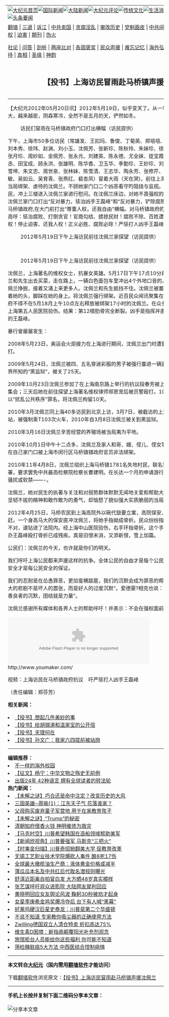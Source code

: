 <a name="1" id="1" target="_blank"></a><span id="1"></span>
<table align=center border="0"><tr><td colspan="2" VALIGN=TOP><a href="https://github.com/1992513/djy/blob/master/gb/nf1351518.md#1"><img src="https://raw.githubusercontent.com/1992513/www/master/t/djy/1.jpg" title="大纪元首页" alt="大纪元首页"></a><a href="https://github.com/1992513/djy/blob/master/gb/n24hr.md#1"><img src="https://raw.githubusercontent.com/1992513/www/master/t/djy/3.jpg" title="国际新闻" alt="国际新闻"></a><a href="https://github.com/1992513/djy/blob/master/gb/nsc413.md#1"><img src="https://raw.githubusercontent.com/1992513/www/master/t/djy/4.jpg" title="大陆新闻" alt="大陆新闻"></a><a href="https://github.com/1992513/djy/blob/master/gb/news392.md#1"><img src="https://raw.githubusercontent.com/1992513/www/master/t/djy/5.jpg" title="大纪元评论" alt="大纪元评论"></a><a href="https://github.com/1992513/djy/blob/master/gb/news2007.md#1"><img src="https://raw.githubusercontent.com/1992513/www/master/t/djy/6.jpg" title="传统文化" alt="传统文化"></a><a href="https://github.com/1992513/djy/blob/master/gb/news2008.md#1"><img src="https://raw.githubusercontent.com/1992513/www/master/t/djy/7.jpg" title="生活消费" alt="生活消费"></a><a href="https://github.com/1992513/djy/blob/master/gb/ncyule.md#1"><img src="https://raw.githubusercontent.com/1992513/www/master/t/djy/8.jpg" title="娱乐休闲" alt="娱乐休闲"></a><a href="https://github.com/1992513/djy/blob/master/gb/nsc1002.md#1"><img src="https://raw.githubusercontent.com/1992513/www/master/t/djy/9.jpg" title="健康" alt="健康"></a><a href="https://github.com/1992513/djy/blob/master/gb/nf6092.md#1"><img src="https://raw.githubusercontent.com/1992513/www/master/t/djy/10a.jpg" title="独家" alt="独家"></a><a href="https://github.com/1992513/djy/blob/master/gb/nf4514.md#1"><img src="https://raw.githubusercontent.com/1992513/www/master/t/djy/12a.jpg" title="头条要闻" alt="头条要闻"></a></td></tr>
<tr><td colspan="2" VALIGN=TOP><a target="_blank" href="https://github.com/1992513/www/blob/master/README.md?zsrh#1">翻墙</a> | <a target="_blank" href="https://github.com/1992513/djy/blob/master/gb/nf5657.md#1">三退</a> | <a target="_blank" href="https://github.com/1992513/djy/blob/master/gb/nf6124.md#1">诉江</a> | <a target="_blank" href="https://github.com/1992513/djy/blob/master/gb/nf1176117.md#1">中共卖国</a> | <a target="_blank" href="https://github.com/1992513/djy/blob/master/gb/nf5773.md#1">贪腐淫乱</a> | <a target="_blank" href="https://github.com/1992513/djy/blob/master/gb/nf1176115.md#1">窜改历史</a> | <a target="_blank" href="https://github.com/1992513/djy/blob/master/gb/nf1176107.md#1">党魁画皮</a> | <a target="_blank" href="https://github.com/1992513/djy/blob/master/gb/nf1320400.md#1">中共间谍</a> | <a target="_blank" href="https://github.com/1992513/djy/blob/master/gb/nf1176114.md#1">破坏传统</a> | <a target="_blank" href="https://github.com/1992513/ntdtv/blob/master/gb/prog447_1.md#1">恶贯满盈</a> | <a target="_blank" href="https://github.com/1992513/djy/blob/master/gb/ncid278.md#1">人权</a> | <a target="_blank" href="https://github.com/1992513/djy/blob/master/gb/nf1176111.md#1">迫害</a> | <a target="_blank" href="https://gitlab.com/szzdlab/mh-qikan/blob/master/README.md#1">期刊</a> | <a target="_blank" href="https://github.com/1992513/djy/blob/master/gb/nf5562.md#1">伪火</a></p><p><a target="_blank" href="https://github.com/1992513/djy/blob/master/gb/9p.md#1">社论</a> | <a target="_blank" href="https://github.com/1992513/djy/blob/master/gb/nf4378.md#1">问答</a> | <a target="_blank" href="https://github.com/1992513/djy/blob/master/gb/nf5792.md#1">剖析</a> | <a target="_blank" href="https://github.com/1992513/djy/blob/master/gb/nf5735.md#1">两岸比对</a> | <a target="_blank" href="https://github.com/1992513/djy/blob/master/gb/nf6119.md#1">各国褒奖</a> | <a target="_blank" href="https://github.com/1992513/djy/blob/master/gb/nf6120.md#1">民众声援</a> | <a target="_blank" href="https://github.com/1992513/djy/blob/master/gb/nf1188594.md#1">难忘记忆</a> | <a target="_blank" href="https://github.com/1992513/djy/blob/master/gb/nf3180.md#1">海外弘传</a> | <a target="_blank" href="https://github.com/1992513/djy/blob/master/gb/nf5410.md#1">万人上访</a> | <a target="_blank" href="https://github.com/1992513/www/blob/master/README.md?zsrh#1">平台首页</a> | <a target="_blank" href="https://github.com/1992513/djy/blob/master/gb/nf4386.md#1">支持</a> | <a target="_blank" href="https://github.com/1992513/djy/blob/master/gb/nf4389.md#1">真相</a> | <a target="_blank" href="https://github.com/1992513/djy/blob/master/gb/nf5790.md#1">圣缘</a> | <a target="_blank" href="https://github.com/1992513/djy/blob/master/gb/nf4786.md#1">神韵</a></td></tr>
<tr><td VALIGN=TOP width="626"><h2 align=center>【投书】上海访民冒雨赴马桥镇声援沈佩兰</h2>
<h6></h6>
<hr>
	<p>【大纪元2012年05月20日讯】2012年5月19日，似乎变天了。从一早起大雨不止，越下越大，越来越密，阴森寒冷，全然不是五月的天，俨然如冬。</p>
<figure id="attachment_6592303" aria-describedby="caption-attachment-6592303" style="width: 600px" class="wp-caption aligncenter"><ahref=" https://www.epochtimes.com/assets/uploads/2012/05/1205200243371849-600x450.jpg" target="_blank" rel="noreferrer noopener"></a><figcaption id="caption-attachment-6592303" class="wp-caption-text">访民们冒雨在马桥镇政府门口打出横幅（访民提供）<br /></figcaption></figure>
<p>下午，上海市50多位访民（常雄发、王扣玛、鲁俊、丁菊英、郑培培、孙洪琴、石萍、孔令珍、刘本秀、徐玮、赵渊、刘小玉、沈佩芳、张新珍、陈秋玲、朱妹珍、徐秋琴、董佩莉、邓维秀、张月珍、周妙如、金佩芳、张永元、刘建英、陈永德、尤全妹、徒宝霞、颜立英、陈志方、朱赉丞、田宝成、顾永洪、张雄明、陈华香、卫玉华、季勤珍、王妙珍、刘勤、许金芳、封黄梅、高雪坤、朱文忠、周世泉、张林妹、陈雪清、王志华、陶永芳、张修芹、徐金芳、唐秋荣、孙建敏、吴如云、吴育青、张燕红、裴杏凤）冒着大雨（天在哭)，前往上海闵行区马桥镇，探望又遭当局绑架、虐待的沈佩兰。不顾她家门口二个凶恶看守旳阻挠与监视。前来探望的50余名上海访民，冲上三楼进入沈佩兰家进行慰问。在沈佩兰床边，对她不畏强权的精神表示敬意。访民们在沈佩兰家门口打出“反对暴力，惩治凶手王磊峰”和“反对暴力，铲除腐败”两条横幅；并冒雨前往马桥镇政府,在大门前打出“尊重人权，还我自由”横幅。对马桥镇政府的暴行表示强烈抗议。齐声高呼：惩治腐败、打倒贪官！官商勾结、掳掠民财！腐败不除、百姓遭映！反对暴力、尊重人权！停止迫害、还我人权！正义必胜、腐败必除！严惩打人凶手王磊峰！”等口号。</p>
<p>
	<figure id="attachment_6592317" aria-describedby="caption-attachment-6592317" style="width: 600px" class="wp-caption aligncenter"><ahref=" https://www.epochtimes.com/assets/uploads/2012/05/1205200243141849-600x450.jpg" target="_blank" rel="noreferrer noopener"></a><figcaption id="caption-attachment-6592317" class="wp-caption-text">2012年5月19日下午上海访民前往沈佩兰家探望（访民提供）</figcaption></figure><br />
	<figure id="attachment_6592328" aria-describedby="caption-attachment-6592328" style="width: 600px" class="wp-caption aligncenter"><ahref=" https://www.epochtimes.com/assets/uploads/2012/05/1205200242301849-600x450.jpg" target="_blank" rel="noreferrer noopener"></a><figcaption id="caption-attachment-6592328" class="wp-caption-text">2012年5月19日下午上海访民前往沈佩兰家探望（访民提供）</figcaption></figure></p>
<p>沈佩兰，上海著名的维权女士，抗暴女英雄。5月17日下午17点10分再次被绑架。期时，沈佩兰和先生出去买菜，走在路上，一辆白色面包车里冲出4个外地口音的人试图绑架沈佩兰，被沈佩兰挣脱，接着又涌上来更多人。沈佩兰和先生抵挡不住。沈佩兰被塞进车子，那些人粗暴的按着她的头，脚踩在她的身上。将沈佩兰强行绑架。近百民众闻讯聚集在镇政府抗议，最后马桥政府不得不在5月18月上午10点左右释放被绑架17小时的沈佩兰。在众多民众的陪伴下去闵行的上海第五人民医院验伤。结果：第12根肋骨完全断裂。凶手是指挥并直接参与施暴的马桥信访办的王磊峰。</p>
<p>暴行曾屡屡发生：</p>
<p>2008年5月23日，奥运会火炬接力在上海进行期间，沈佩兰出门时遭到四名身份不明男子的殴打。</p>
<p>2009年5月24日，沈佩兰被四、五名穿迷彩服的男子被强行塞进一辆面包车，带到一处不为外界所知的“黑监狱”，被关了25天。</p>
<p>2009年10月23日沈佩兰参加了在上海南京路上举行的抗议段春芳被上海当局枉判18个月的声援集会；三天后她在前往探望上海著名维权律师郑恩宠后被员警殴打。10 月29日马桥镇派出，,以“扰乱公共秩序”罪名，将沈佩兰拘留10天。</p>
<p>2010年3月沈佩兰同上海40多访民到北京上访，3月7日，被截访的上海员警抓到北京南站救济站，被强制乘T103次火车，2010年自3月8日沈佩兰被关到黑监狱。</p>
<p>2010年3月16日沈佩兰辛苦经营的养殖场被当局夷为平地。</p>
<p>2010年10月1日中午十二点多，沈佩兰及家人和哥、嫂、侄儿、侄女等九人准备到饭店进餐，在自己家门口被上海市闵行区马桥镇镇政府官员非法绑架。</p>
<p>2010年11年4月8日，沈佩兰组织上海马桥镇1781名失地村民，联名签署罢免动议和公民联署，要求罢免中共最高检察院检察长曹建明。在长达一个月的申请游行的过程中，遭遇当局多次骚扰或软禁&#8212;&#8212;-。</p>
<p>沈佩兰，她对民生的执著与关注和对弱势群体默默无闻地关爱和帮助大大鼓舞了上海民众；她那坚韧不拔的精神和敢作敢为的勇气，却恼怒了貌似强大实质脆弱的当局。</p>
<p>2012年4月25日，马桥农民到上海高院外以碗代鼓要立案，高院保安、法警、法官出来强行驱赶。一个身高马大的保安直冲沈佩兰，将她手指拗成骨折。民众纷纷指责保安打人，此保安见势不对，速钻进了法院内。经上海中山医院验伤，右手环指骨折。这个手指本来就是被马桥镇信访办王磊峰殴打骨折已成残疾。真是旧恨未消，又添新恨，雪上加霜。</p>
<p>公民们：沈佩兰的今天，也许就是你们的明天。</p>
<p>我们呼吁上海公民都来声援这样的抗争。全体公民的自由才是每个公民自由的前提；全体公民的安全才是每公民安全的保证。</p>
<p>我们的忍耐是在怂恿罪恶，更加蛮横跋扈，我们的沉默会成为罪恶的帮凶。马丁.路德金说：“最大的悲剧不是坏人的嚣张，而是好人的过度沉默”。爱德蒙?相克也说：“邪恶盛行的唯一条件，是善良者的沉默，团结就是力量”。</p>
<p>沈佩兰感谢所有媒体和各界人士的帮助呼吁！并表示：不会在强权面前低头。</p>
<p><embed src="http://www.youmaker.com//player/embed/player.swf" width="450" b="358" bgcolor="#FFFFFF" type="application/x-shockwave-flash" pluginspage="http://www.macromedia.com/go/getflashplayer"allowFullScreen="true"flashvars="file=http://www.youmaker.com/video/v/nu/d301a9e90512457094e79bba9fb0ecd0001.xml&#038;screencolor=000000&#038;autostart=false&#038;repeat=list&#038;plugins=http://www.youmaker.com/player/adtvideo.swf&#038;adtvideo.config=http://s20.youmaker.com/video/showafadsxml.xml" /><br /><ahref=http://www.youmaker.com/video/svb5-d301a9e90512457094e79bba9fb0ecd0001.md#1 target=new>http://www.youmaker.com/</a></p>
<p>视频：上海访民在马桥镇政府抗议　吁严惩打人凶手王磊峰</p>
<p>（责任编辑：郑芬芳）</p>
	
<strong>相关新闻：</strong>
<li><a href="https://github.com/1992513/djy/blob/master/gb/12/5/14/n3588515.md#1">【投书】想起几件美妙的事</a></li>
<li><a href="https://github.com/1992513/djy/blob/master/gb/12/5/16/n3590094.md#1">【投书】给胡锦涛和温家宝的公开信</a></li>
<li><a href="https://github.com/1992513/djy/blob/master/gb/12/5/18/n3591719.md#1">【投书】天理何在</a></li>
<li><a href="https://github.com/1992513/djy/blob/master/gb/12/5/18/n3592130.md#1">【投书】孙文广：我家六四提前被站岗</a></li>
<hr>
<strong>编辑推荐：</strong>
<li><a href="https://github.com/1992513/djy/blob/master/gb/18/6/9/n10469652.md?dfh#1" target="_blank">不一样的海外校园</a></li><li><a href="https://github.com/1992513/djy/blob/master/gb/19/4/29/n11223087.md#1" target="_blank">【征文】杨宁：中华文物之殇史无前例</a></li><li><a href="https://github.com/1992513/djy/blob/master/gb/19/1/5/n10955468.md#1" target="_blank">出版24年 42种语言 拥有全球读者的转法轮</a></li>
<strong>热门新闻：</strong>
<li><a href="https://github.com/1992513/djy/blob/master/gb/24/11/11/n14368907.md#1">【未解之谜】巧合还是命中注定？改变历史的大风</a></li>
<li><a href="https://github.com/1992513/djy/blob/master/gb/24/11/2/n14363100.md#1">三国英雄─周瑜(1)：江东天子气 花落谁家？</a></li>
<li><a href="https://github.com/1992513/djy/blob/master/gb/24/10/30/n14360896.md#1">父母购买废弃童子军营地 用于在家教育孩子</a></li>
<li><a href="https://github.com/1992513/djy/blob/master/gb/24/11/15/n14372260.md#1">【未解之谜】“Trump”的秘密</a></li>
<li><a href="https://github.com/1992513/djy/blob/master/gb/24/11/6/n14365767.md#1">清朝知府借香火钱 神明催债为救灾</a></li>
<li><a href="https://github.com/1992513/djy/blob/master/gb/24/11/17/n14372737.md#1">【马克时空】川普希望韩国在造船领域帮助美军</a></li>
<li><a href="https://github.com/1992513/djy/blob/master/gb/24/11/16/n14372294.md#1">【新闻欣视角】川普要强军 马斯克“三把火”</a></li>
<li><a href="https://github.com/1992513/djy/blob/master/gb/24/11/16/n14372297.md#1">【时事金扫描】川普奇招掀翻美大学 促教育改革</a></li>
<li><a href="https://github.com/1992513/djy/blob/master/gb/24/11/16/n14372503.md#1">无锡工艺职业技术学院爆砍人事件 酿8死17伤</a></li>
<li><a href="https://github.com/1992513/djy/blob/master/gb/24/11/15/n14372178.md#1">全球最大橄榄油生产商：液体黄金价格或减半</a></li>
<li><a href="https://github.com/1992513/djy/blob/master/gb/24/11/16/n14372356.md#1">薄瓜瓜本名及中共红后代取名潜规则曝光</a></li>
<li><a href="https://github.com/1992513/djy/blob/master/gb/24/11/14/n14371503.md#1">舒淇近距离自拍冒白发 大方晒48岁真实模样</a></li>
<li><a href="https://github.com/1992513/djy/blob/master/gb/24/11/16/n14372591.md#1">张艺谋呼吁观众进影院 大陆网友犀利回应</a></li>
<li><a href="https://github.com/1992513/djy/blob/master/gb/24/11/15/n14372211.md#1">黄晓明回应女友舆论风波 鞠躬30秒被劝才起身</a></li>
<li><a href="https://github.com/1992513/djy/blob/master/gb/24/11/16/n14372613.md#1">女星李庚希金鸡奖爆冷夺后 台下有人喊“黑幕”</a></li>
<li><a href="https://github.com/1992513/djy/blob/master/gb/24/11/15/n14372238.md#1">好莱坞硬汉巨星史泰龙：川普是第二个华盛顿</a></li>
<li><a href="https://github.com/1992513/djy/blob/master/gb/24/11/15/n14371829.md#1">不说不知道 专家教你吸尘器的正确使用方法</a></li>
<li><a href="https://github.com/1992513/djy/blob/master/gb/24/11/14/n14371382.md#1">Zwilling德国双立人清仓特卖 折扣高达75%</a></li>
<li><a href="https://github.com/1992513/djy/blob/master/gb/24/11/7/n14366556.md#1">维生素D困境：新指南颠覆阳光补充剂观念</a></li>
<li><a href="https://github.com/1992513/djy/blob/master/gb/24/11/16/n14372414.md#1">旅馆柜台人员能给你这些福利 你可能不知道</a></li>
<li><a href="https://github.com/1992513/djy/blob/master/gb/24/11/10/n14367899.md#1">筛检胰脏癌5大方法 中西医结合控制病情</a></li>
<hr>
<strong>本文转自<a href="https://www.epochtimes.com">大纪元</a>（国内需用<a href="https://github.com/1992513/www/blob/master/README.md#8">翻墙软件</a>才能访问）</strong><p>下载<a href="https://github.com/1992513/www/blob/master/README.md#8">翻墙软件</a>浏览原文：<a href="https://www.epochtimes.com/gb/12/5/20/n3593112.htm">【投书】上海访民冒雨赴马桥镇声援沈佩兰</a></p><hr>
<strong>手机上长按并复制下面二维码分享本文章：</strong><br><br><img src="https://quickchart.io/qr?size=256&text=https://github.com/1992513/djy/blob/master/gb/12/5/20/n3593112.md%231" title="分享本文章"></td><td VALIGN=TOP><a href="https://github.com/1992513/djy/blob/master/gb/16/1/21/n4622075.md?dfh#1" target="_blank"><img src="https://raw.githubusercontent.com/1992513/djy/master/gb/300/wei-f1.jpg" title="中共的伪火骗局"  alt="中共的伪火骗局"></a><br><a href="https://github.com/1992513/www/blob/master/README.md?dfh#9" target="_blank"><img src="https://raw.githubusercontent.com/1992513/djy/master/gb/300/yong-h.jpg" title="永恒的见证"  alt="永恒的见证"></a><br><a href="https://github.com/1992513/djy/blob/master/gb/13/9/29/n3974789.md?dfh#1" target="_blank"><img src="https://raw.githubusercontent.com/1992513/djy/master/gb/300/shang-lnz.jpg" title="善良女子被中共投男牢"  alt="善良女子被中共投男牢"></a><br><a href="https://github.com/1992513/djy/blob/master/gb/16/3/16/n4663449.md?dfh#1" target="_blank"><img src="https://raw.githubusercontent.com/1992513/djy/master/gb/300/huo-z3.jpg" title="警卫目击活摘器官"  alt="警卫目击活摘器官"></a><br><a href="https://github.com/1992513/djy/blob/master/gb/16/8/7/n8177641.md?dfh#1" target="_blank"><img src="https://raw.githubusercontent.com/1992513/djy/master/gb/300/huo-z4.jpg" title="证人描述活摘恐怖"  alt="证人描述活摘恐怖"></a><br><a href="https://github.com/1992513/djy/blob/master/gb/10/4/19/n2881569.md?dfh#1" target="_blank"><img src="https://raw.githubusercontent.com/1992513/djy/master/gb/300/huo-z1.jpg" title="揭开活摘器官黑幕"  alt="揭开活摘器官黑幕"></a><br><a href="https://github.com/1992513/djy/blob/master/gb/10/11/7/n3077476.md?dfh#1" target="_blank"><img src="https://raw.githubusercontent.com/1992513/djy/master/gb/300/ma-ks.jpg" title="马克思的成魔之路"  alt="马克思的成魔之路"></a><br><a href="https://github.com/1992513/djy/blob/master/gb/14/6/9/n4173977.md?dfh#1" target="_blank"><img src="https://raw.githubusercontent.com/1992513/djy/master/gb/300/chang-zs.jpg" title="藏字石 蕴天机"  alt="藏字石 蕴天机"></a><br><a href="https://github.com/1992513/djy/blob/master/gb/18/5/10/n10381511.md?dfh#1" target="_blank"><img src="https://raw.githubusercontent.com/1992513/djy/master/gb/300/st1.jpg" title="关注三亿人三退"  alt="关注三亿人三退"></a><br><a href="https://github.com/1992513/djy/blob/master/gb/18/3/21/n10237682.md?dfh#1" target="_blank"><img src="https://raw.githubusercontent.com/1992513/djy/master/gb/300/jie-t.jpg" title="解体中共复兴中华"  alt="解体中共复兴中华"></a><br><a href="https://github.com/1992513/djy/blob/master/gb/9/2/9/n2422991.md?dfh#1" target="_blank"><img src="https://raw.githubusercontent.com/1992513/djy/master/gb/300/gao-zs.jpg" title="中共迫害良心律师"  alt="中共迫害良心律师"></a><br><a href="https://github.com/1992513/djy/blob/master/gb/18/12/9/n10900044.md?dfh#1" target="_blank"><img src="https://raw.githubusercontent.com/1992513/djy/master/gb/300/sj1.jpg" title="三百多万人举报江泽民"  alt="三百多万人举报江泽民"></a><br><a href="https://github.com/1992513/djy/blob/master/gb/18/8/28/n10672014.md?dfh#1" target="_blank"><img src="https://raw.githubusercontent.com/1992513/djy/master/gb/300/sj2.jpg" title="这些官员为何起诉江泽民"  alt="这些官员为何起诉江泽民"></a><br><a href="https://github.com/1992513/djy/blob/master/gb/8/12/18/n2367165.md?dfh#1" target="_blank"><img src="https://raw.githubusercontent.com/1992513/djy/master/gb/300/liangan.jpg" title="海峡两岸的强烈对比"  alt="海峡两岸的强烈对比"></a><br><a href="https://github.com/1992513/djy/blob/master/gb/15/12/10/n4593139.md?dfh#1" target="_blank"><img src="https://raw.githubusercontent.com/1992513/djy/master/gb/300/jia-ndzl.jpg" title="加拿大总理的贺信"  alt="加拿大总理的贺信"></a><br><a href="https://github.com/1992513/djy/blob/master/gb/11/6/17/n3289382.md?dfh#1" target="_blank"><img src="https://raw.githubusercontent.com/1992513/djy/master/gb/300/xiao-wd.jpg" title="探寻真相兼听则明"  alt="探寻真相兼听则明"></a><br><a href="https://github.com/1992513/djy/blob/master/gb/18/10/27/n10812623.md?dfh#1" target="_blank"><img src="https://raw.githubusercontent.com/1992513/djy/master/gb/300/yindu.jpg" title="印度媒体报道东方"  alt="印度媒体报道东方"></a><br><a href="https://github.com/1992513/djy/blob/master/gb/18/6/9/n10469652.md?dfh#1" target="_blank"><img src="https://raw.githubusercontent.com/1992513/djy/master/gb/300/xie-j.jpg" title="不一样的海外校园"  alt="不一样的海外校园"></a><br><a href="https://github.com/1992513/djy/blob/master/gb/7/4/5/n1669415.md?dfh#1" target="_blank"><img src="https://raw.githubusercontent.com/1992513/djy/master/gb/300/li-up.jpg" title="从大师到徒弟的传奇"  alt="从大师到徒弟的传奇"></a><br><a href="https://github.com/1992513/djy/blob/master/gb/17/5/26/n9191512.md?dfh#1" target="_blank"><img src="https://raw.githubusercontent.com/1992513/djy/master/gb/300/zfl2.jpg" title="亿万人与东方一本奇书"  alt="亿万人与东方一本奇书"></a><br><a href="https://github.com/1992513/djy/blob/master/gb/13/11/27/n4020290.md?dfh#1" target="_blank"><img src="https://raw.githubusercontent.com/1992513/djy/master/gb/300/zhen-h.jpg" title="大陆见不到的震撼场面"  alt="大陆见不到的震撼场面"></a><br><a href="https://github.com/1992513/djy/blob/master/gb/15/7/17/n4482910.md?dfh#1" target="_blank"><img src="https://raw.githubusercontent.com/1992513/djy/master/gb/300/dalu-sk.jpg" title="人心向善 大陆当初盛况"  alt="人心向善 大陆当初盛况"></a><br><a href="https://github.com/1992513/djy/blob/master/gb/19/1/5/n10955468.md?dfh#1" target="_blank"><img src="https://raw.githubusercontent.com/1992513/djy/master/gb/300/zfl1.jpg" title="追寻真理 这书讲什么"  alt="追寻真理 这书讲什么"></a><br><a href="https://github.com/1992513/www/blob/master/README.md?dfh#1" target="_blank"><img src="https://raw.githubusercontent.com/1992513/djy/master/gb/300/fq1.jpg" title="下载免费翻墙软件"  alt="下载免费翻墙软件"></a><br></td></tr></table>
